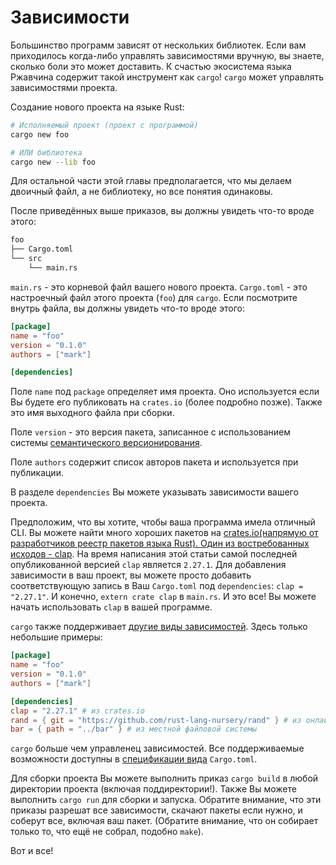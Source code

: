 # Зависимости

Большинство программ зависят от нескольких библиотек. Если вам приходилось
когда-либо управлять зависимостями вручную, вы знаете, сколько боли это
может доставить. К счастью экосистема языка Ржавчина содержит такой
инструмент как `cargo`! `cargo` может управлять зависимостями проекта.

Создание нового проекта на языке Rust:

```sh
# Исполняемый проект (проект с программой)
cargo new foo

# ИЛИ библиотека
cargo new --lib foo
```

Для остальной части этой главы предполагается, что мы делаем двоичный файл, а не
библиотеку, но все понятия одинаковы.

После приведённых выше приказов, вы должны увидеть что-то вроде этого:

```txt
foo
├── Cargo.toml
└── src
    └── main.rs
```

`main.rs` - это корневой файл вашего нового проекта.
`Cargo.toml` - это настроечный файл этого проекта (`foo`) для `cargo`.
Если посмотрите внутрь файла, вы должны увидеть что-то вроде этого:

```toml
[package]
name = "foo"
version = "0.1.0"
authors = ["mark"]

[dependencies]
```

Поле `name` под `package` определяет имя проекта. Оно используется
если Вы будете его публиковать на `crates.io` (более подробно позже).
Также это имя выходного файла при сборки.

Поле `version` - это версия пакета, записанное с использованием системы
[семантического версионирования](http://semver.org/).

Поле `authors` содержит список авторов пакета и используется при публикации.

В разделе `dependencies` Вы можете указывать зависимости вашего проекта.

Предположим, что вы хотите, чтобы ваша программа имела отличный CLI.
Вы можете найти много хороших пакетов на [crates.io](https://crates.io)[(напрямую от разработчиков реестр пакетов языка Rust). Один из востребованных исходов - ](https://crates.io)[clap](https://crates.io/crates/clap). На время написания этой статьи
самой последней опубликованной версией `clap` является `2.27.1`.
Для добавления зависимости в ваш проект, вы можете просто добавить
соответствующую запись в Ваш `Cargo.toml` под `dependencies`: `clap = "2.27.1"`.
И конечно, `extern crate clap` в `main.rs`. И это все! Вы можете начать
использовать `clap` в вашей программе.

`cargo` также поддерживает [другие виды зависимостей](https://doc.rust-lang.org/cargo/reference/specifying-dependencies.html). Здесь только
небольшие примеры:

```toml
[package]
name = "foo"
version = "0.1.0"
authors = ["mark"]

[dependencies]
clap = "2.27.1" # из crates.io
rand = { git = "https://github.com/rust-lang-nursery/rand" } # из онлайн репозитория
bar = { path = "../bar" } # из местной файловой системы
```

`cargo` больше чем управленец зависимостей. Все поддерживаемые возможности доступны
в [спецификации вида](https://doc.rust-lang.org/cargo/reference/manifest.html) `Cargo.toml`.

Для сборки проекта Вы можете выполнить приказ `cargo build` в любой директории проекта
(включая поддиректории!). Также Вы можете выполнить `cargo run` для сборки и запуска.
Обратите внимание, что эти приказы разрешат все зависимости, скачают пакеты
если нужно, и соберут все, включая ваш пакет. (Обратите внимание, что он собирает только то,
что ещё не собрал, подобно `make`).

Вот и все!
